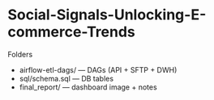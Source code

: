 # Social-Signals-Unlocking-E-commerce-Trends

Folders
- airflow-etl-dags/ — DAGs (API + SFTP + DWH)
- sql/schema.sql — DB tables
- final_report/ — dashboard image + notes
